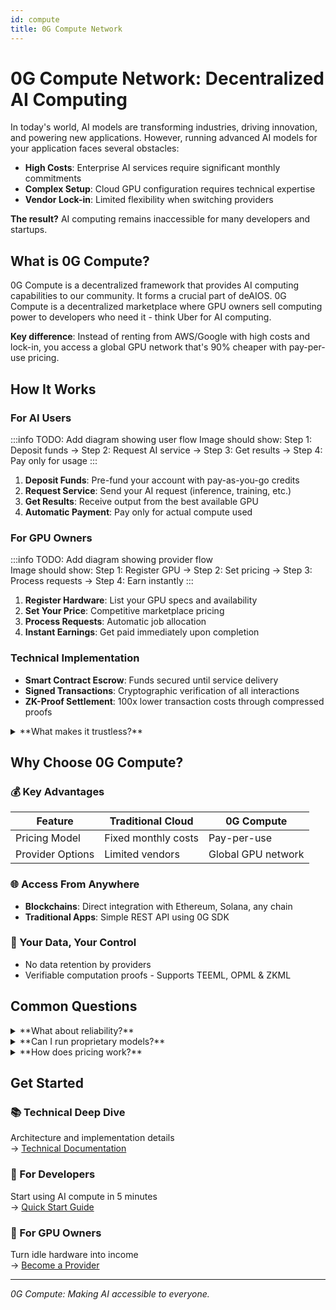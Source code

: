 ```yaml
---
id: compute
title: 0G Compute Network
---
```


# 0G Compute Network: Decentralized AI Computing

In today's world, AI models are transforming industries, driving innovation, and powering new applications. However, running advanced AI models for your application faces several obstacles:
- **High Costs**: Enterprise AI services require significant monthly commitments
- **Complex Setup**: Cloud GPU configuration requires technical expertise
- **Vendor Lock-in**: Limited flexibility when switching providers

**The result?** AI computing remains inaccessible for many developers and startups.

## What is 0G Compute?
0G Compute is a decentralized framework that provides AI computing capabilities to our community. It forms a crucial part of deAIOS. 0G Compute is a decentralized marketplace where GPU owners sell computing power to developers who need it - think Uber for AI computing.

**Key difference**: Instead of renting from AWS/Google with high costs and lock-in, you access a global GPU network that's 90% cheaper with pay-per-use pricing.

## How It Works

### For AI Users

:::info TODO: Add diagram showing user flow
Image should show: Step 1: Deposit funds → Step 2: Request AI service → Step 3: Get results → Step 4: Pay only for usage
:::

1. **Deposit Funds**: Pre-fund your account with pay-as-you-go credits
2. **Request Service**: Send your AI request (inference, training, etc.)
3. **Get Results**: Receive output from the best available GPU
4. **Automatic Payment**: Pay only for actual compute used

### For GPU Owners

:::info TODO: Add diagram showing provider flow  
Image should show: Step 1: Register GPU → Step 2: Set pricing → Step 3: Process requests → Step 4: Earn instantly
:::

1. **Register Hardware**: List your GPU specs and availability
2. **Set Your Price**: Competitive marketplace pricing
3. **Process Requests**: Automatic job allocation
4. **Instant Earnings**: Get paid immediately upon completion

### Technical Implementation
- **Smart Contract Escrow**: Funds secured until service delivery
- **Signed Transactions**: Cryptographic verification of all interactions
- **ZK-Proof Settlement**: 100x lower transaction costs through compressed proofs

<details>
<summary>**What makes it trustless?**</summary>

Like eBay with automatic escrow - the smart contract ensures:
- Payment only after service delivery
- Both parties must fulfill obligations  
- No intermediary can interfere

This means no one can censor your AI usage, freeze your account, or change terms suddenly.

</details>

## Why Choose 0G Compute?

### 💰 Key Advantages
| Feature | Traditional Cloud | 0G Compute |
|---------|------------------|------------|
| Pricing Model | Fixed monthly costs | Pay-per-use |
| Provider Options | Limited vendors | Global GPU network |

### 🌐 Access From Anywhere
- **Blockchains**: Direct integration with Ethereum, Solana, any chain
- **Traditional Apps**: Simple REST API using 0G SDK

### 🔐 Your Data, Your Control
- No data retention by providers
- Verifiable computation proofs - Supports TEEML, OPML & ZKML

## Common Questions

<details>
<summary>**What about reliability?**</summary>

Built-in redundancy:
- Automatic failover to next provider
- Thousands of providers globally

</details>

<details>
<summary>**Can I run proprietary models?**</summary>

Yes. Upload any model, set requirements and pricing, start serving requests. Perfect for specialized use cases.

</details>

<details>
<summary>**How does pricing work?**</summary>

Pure pay-per-use:
- No subscriptions
- Competitive market-driven pricing
- Transparent costs visible upfront

</details>

## Get Started

### 📚 Technical Deep Dive
Architecture and implementation details  
→ [Technical Documentation](/developer-hub/building-on-0g/compute-network/overview)

### 🚀 For Developers
Start using AI compute in 5 minutes  
→ [Quick Start Guide](/developer-hub/building-on-0g/compute-network/sdk)

### 💎 For GPU Owners  
Turn idle hardware into income  
→ [Become a Provider](/developer-hub/building-on-0g/compute-network/provider)


---

*0G Compute: Making AI accessible to everyone.*